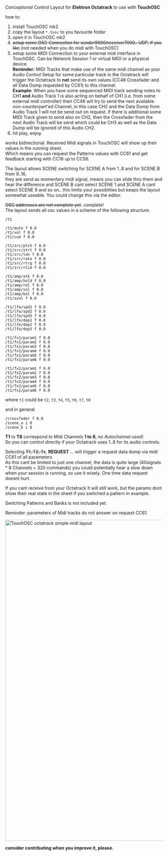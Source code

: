 *Conceptional* Control Layout for **Elektron Octatrack** to use with **TouchOSC**

how to:

1) install TouchOSC mk2
2) copy the layout `*.tosc` to you favourite folder
3) open it in TouchOSC mk2
4) ~~setup some OSC Connection for sender9000/receiver7000.. UDP, if you like~~ (not needed when you do midi with TouchOSC)
5) setup some MIDI Connection to your external midi interface in TouchOSC. Can be Network Session 1 or virtual MIDI or a physical device.
   <br>**Reminder:** MIDI Tracks that make use of the same midi channel as your Audio Control Setup for some particular track in the Octatrack will trigger the Octatrack to **not** send its own values (CC48 Crossfader and all Data Dump requested by CC61) to this channel. 
   <br>**Example:** When you have some sequenced MIDI track sending notes to CH1 **and** Audio Track 1 is also acting on behalf of CH1 (i.e. from some external midi controller) then CC48 will try to send the next available non-counterpart'ed Channel, in this case CH2 and the Data Dump from Audio Track 1 will not be send out on request. If there is additional some MIDI Track given to send also on CH2, then the Crossfader from the next Audio Track will be send which could be CH3 as well as the Data Dump will be ignored of this Audio CH2. 
7) hit play, enjoy.

works bidirectional. Received Midi signals in TouchOSC will show up their values in the running sheet.<br>
Which means you can request the Patterns values with CC61 and get feedback starting with CC16 up to CC56.

The layout allows SCENE switching for SCENE A from 1..8 and for SCENE B from 9..16, <br>
they are send as momentary midi signal, means you can slide thru them and hear the difference and SCENE B cant select SCENE 1 and SCENE A cant select SCENE 9 and so on.. this limits your possiblities but keeps the layout somewhat useable. You could change this via the editor.

~~OSC addresses are not complete yet~~. complete!<br>
The layout sends all osc values in a scheme of the following structure.
```
/t1

/t1/mute f 0.0
/t1/vol f 0.0
/t1/cue f 0.0

/t1/src/ptch f 0.0
/t1/src/strt f 0.0
/t1/src/len f 0.0
/t1/src/rate f 0.0
/t1/src/rtrg f 0.0
/t1/src/rtim f 0.0

/t1/amp/atk f 0.0
/t1/amp/hold f 0.0
/t1/amp/rel f 0.0
/t1/amp/vol f 0.0
/t1/amp/bal f 0.0
/t1/xvol f 0.0

/t1/lfo/spd1 f 0.0
/t1/lfo/spd2 f 0.0
/t1/lfo/spd3 f 0.0
/t1/lfo/dep1 f 0.0
/t1/lfo/dep2 f 0.0
/t1/lfo/dep3 f 0.0

/t1/fx1/param1 f 0.0
/t1/fx1/param2 f 0.0
/t1/fx1/param3 f 0.0
/t1/fx1/param4 f 0.0
/t1/fx1/param5 f 0.0
/t1/fx1/param6 f 0.0

/t1/fx2/param1 f 0.0
/t1/fx2/param2 f 0.0
/t1/fx2/param3 f 0.0
/t1/fx2/param4 f 0.0
/t1/fx2/param5 f 0.0
/t1/fx2/param6 f 0.0
```
where `t1` could be `t2`, `t3`, `t4`, `t5`, `t6`, `t7`, `t8`

and in general
```
/crossfader f 0.0
/scene_a i 0
/scene_b i 8
```

**T1** to **T8** correspond to Midi Channels **1 to 8**, *no Autochannel used!*. <br>
So you can control directly if your Octatrack uses 1..8 for its audio controls.<br>

Selecting ~~T1, T2, Tx~~, **REQUEST** ... will trigger a request data dump via midi CC61 of all parameters<br>
As this cant be limited to just one channel, the data is quite large (40signals * 8 Channels = 320 commands) you could potentially hear a slow down when your session is running, so use it wisely. One time data request doesnt hurt.

If you cant receive from your Octatrack it will still work, but the params dont show their real state in the sheet if you switched a pattern in example.<br>

Switching Patterns and Banks is not included yet.

Reminder: parameters of Midi tracks do not answer on request CC61.

<img width="1025" alt="TouchOSC octatrack simple midi layout" src="https://user-images.githubusercontent.com/1221499/146930038-6468ce7a-d598-4c9c-a881-57c5b1c76258.png">


**consider contributing when you improve it, please.**
